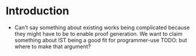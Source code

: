 # Introduction
* Can't say something about existing works being complicated because they might have to be to enable proof generation. We want to claim something about IST being a good fit for programmer-use TODO: but where to make that argument?

